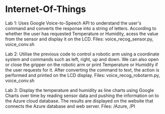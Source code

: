 # Internet-Of-Things
Lab 1: Uses Google Voice-to-Speech API to understand the user's command and converts the response into a string of letters.
       According to whether the user has requested Temperature or Humidity, acess the value from the sensor and display it on the LCD. Files: voice_recog_sensor.py, voice_conv.sh
       
Lab 2: Utilise the previous code to control a robotic arm using a coordinate system and commands such as left, right, up and down. 
       We can also open or close the gripper on the robotic arm or print Temperature or Humidity if the user requests for it.
       After converting the command to text, the action is performed and printed on the LCD display.
       Files: voice_recog_robotarm.py, voice_conv.sh
       
Lab 3: Display the temperature and humidity as line charts using Google Charts over time by reading sensor data and pushing the information on to 
       the Azure cloud database. The results are displayed on the website that connects the Azure database and web server.
       Files: /Azure, /PI
